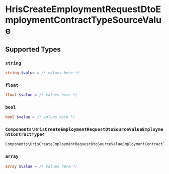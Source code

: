 # HrisCreateEmploymentRequestDtoEmploymentContractTypeSourceValue


## Supported Types

### `string`

```php
string $value = /* values here */
```

### `float`

```php
float $value = /* values here */
```

### `bool`

```php
bool $value = /* values here */
```

### `Components\HrisCreateEmploymentRequestDtoSourceValueEmploymentContractType4`

```php
Components\HrisCreateEmploymentRequestDtoSourceValueEmploymentContractType4 $value = /* values here */
```

### `array`

```php
array $value = /* values here */
```

